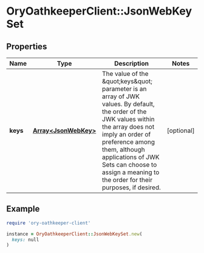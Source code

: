 # OryOathkeeperClient::JsonWebKeySet

## Properties

| Name | Type | Description | Notes |
| ---- | ---- | ----------- | ----- |
| **keys** | [**Array&lt;JsonWebKey&gt;**](JsonWebKey.md) | The value of the \&quot;keys\&quot; parameter is an array of JWK values.  By default, the order of the JWK values within the array does not imply an order of preference among them, although applications of JWK Sets can choose to assign a meaning to the order for their purposes, if desired. | [optional] |

## Example

```ruby
require 'ory-oathkeeper-client'

instance = OryOathkeeperClient::JsonWebKeySet.new(
  keys: null
)
```

